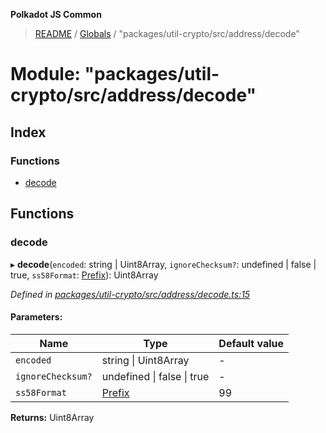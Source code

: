 **Polkadot JS Common**

> [README](../README.md) / [Globals](../globals.md) / "packages/util-crypto/src/address/decode"

# Module: "packages/util-crypto/src/address/decode"

## Index

### Functions

* [decode](_packages_util_crypto_src_address_decode_.md#decode)

## Functions

### decode

▸ **decode**(`encoded`: string \| Uint8Array, `ignoreChecksum?`: undefined \| false \| true, `ss58Format`: [Prefix](_packages_util_crypto_src_address_types_.md#prefix)): Uint8Array

*Defined in [packages/util-crypto/src/address/decode.ts:15](https://github.com/polkadot-js/common/blob/13ae8665/packages/util-crypto/src/address/decode.ts#L15)*

#### Parameters:

Name | Type | Default value |
------ | ------ | ------ |
`encoded` | string \| Uint8Array | - |
`ignoreChecksum?` | undefined \| false \| true | - |
`ss58Format` | [Prefix](_packages_util_crypto_src_address_types_.md#prefix) | 99 |

**Returns:** Uint8Array
